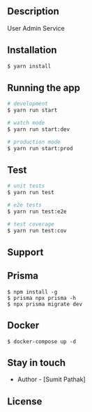 ## Description

User Admin Service

## Installation

```bash
$ yarn install
```

## Running the app

```bash
# development
$ yarn run start

# watch mode
$ yarn run start:dev

# production mode
$ yarn run start:prod
```

## Test

```bash
# unit tests
$ yarn run test

# e2e tests
$ yarn run test:e2e

# test coverage
$ yarn run test:cov
```

## Support

## Prisma 
```
$ npm install -g 
$ prisma npx prisma -h 
$ npx prisma migrate dev
```
## Docker
```
$ docker-compose up -d
```


## Stay in touch

- Author - [Sumit Pathak]

## License
